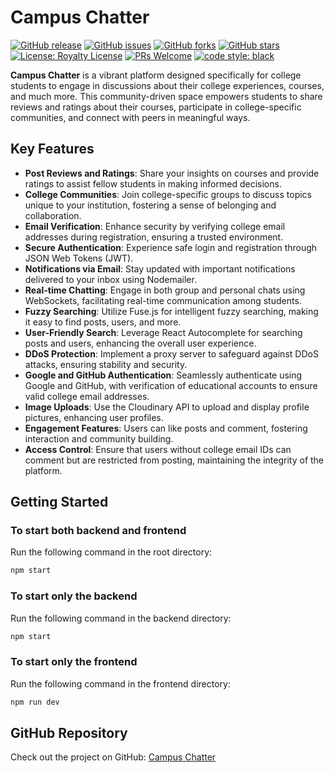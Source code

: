 # Campus Chatter

[![GitHub release](https://img.shields.io/github/v/release/Somnath-Chattaraj/Campus-Chatter)](https://github.com/Somnath-Chattaraj/Campus-Chatter/releases)
[![GitHub issues](https://img.shields.io/github/issues/Somnath-Chattaraj/Campus-Chatter)](https://github.com/Somnath-Chattaraj/Campus-Chatter/issues)
[![GitHub forks](https://img.shields.io/github/forks/Somnath-Chattaraj/Campus-Chatter)](https://github.com/Somnath-Chattaraj/Campus-Chatter/network)
[![GitHub stars](https://img.shields.io/github/stars/Somnath-Chattaraj/Campus-Chatter)](https://github.com/Somnath-Chattaraj/Campus-Chatter/stargazers)
[![License: Royalty License](https://img.shields.io/badge/License-Royalty-blue)](https://github.com/Somnath-Chattaraj/Campus-Chatter/blob/master/LICENSE)
[![PRs Welcome](https://img.shields.io/badge/PRs-welcome-brightgreen.svg)](http://makeapullrequest.com)
[![code style: black](https://img.shields.io/badge/code%20style-black-000000.svg)](https://github.com/psf/black)


**Campus Chatter** is a vibrant platform designed specifically for college students to engage in discussions about their college experiences, courses, and much more. This community-driven space empowers students to share reviews and ratings about their courses, participate in college-specific communities, and connect with peers in meaningful ways.

## Key Features

- **Post Reviews and Ratings**: Share your insights on courses and provide ratings to assist fellow students in making informed decisions.
- **College Communities**: Join college-specific groups to discuss topics unique to your institution, fostering a sense of belonging and collaboration.
- **Email Verification**: Enhance security by verifying college email addresses during registration, ensuring a trusted environment.
- **Secure Authentication**: Experience safe login and registration through JSON Web Tokens (JWT).
- **Notifications via Email**: Stay updated with important notifications delivered to your inbox using Nodemailer.
- **Real-time Chatting**: Engage in both group and personal chats using WebSockets, facilitating real-time communication among students.
- **Fuzzy Searching**: Utilize Fuse.js for intelligent fuzzy searching, making it easy to find posts, users, and more.
- **User-Friendly Search**: Leverage React Autocomplete for searching posts and users, enhancing the overall user experience.
- **DDoS Protection**: Implement a proxy server to safeguard against DDoS attacks, ensuring stability and security.
- **Google and GitHub Authentication**: Seamlessly authenticate using Google and GitHub, with verification of educational accounts to ensure valid college email addresses.
- **Image Uploads**: Use the Cloudinary API to upload and display profile pictures, enhancing user profiles.
- **Engagement Features**: Users can like posts and comment, fostering interaction and community building.
- **Access Control**: Ensure that users without college email IDs can comment but are restricted from posting, maintaining the integrity of the platform.


## Getting Started

### To start both backend and frontend

Run the following command in the root directory:

```bash
npm start
```

### To start only the backend

Run the following command in the backend directory:

```bash
npm start
```

### To start only the frontend

Run the following command in the frontend directory:

```bash
npm run dev
```

## GitHub Repository

Check out the project on GitHub: [Campus Chatter](https://github.com/tanish35/Campus-Chatter.git)
